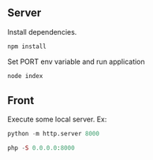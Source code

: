 ## Server
Install dependencies.

```bash
npm install
```

Set PORT env variable and run application

```bash
node index
```

## Front

Execute some local server. Ex:
```python 
python -m http.server 8000
```

```php
php -S 0.0.0.0:8000